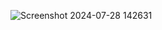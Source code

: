 





![Screenshot 2024-07-28 142631](https://github.com/user-attachments/assets/45f8df12-1457-4f90-8969-d240b3ec6c25)
